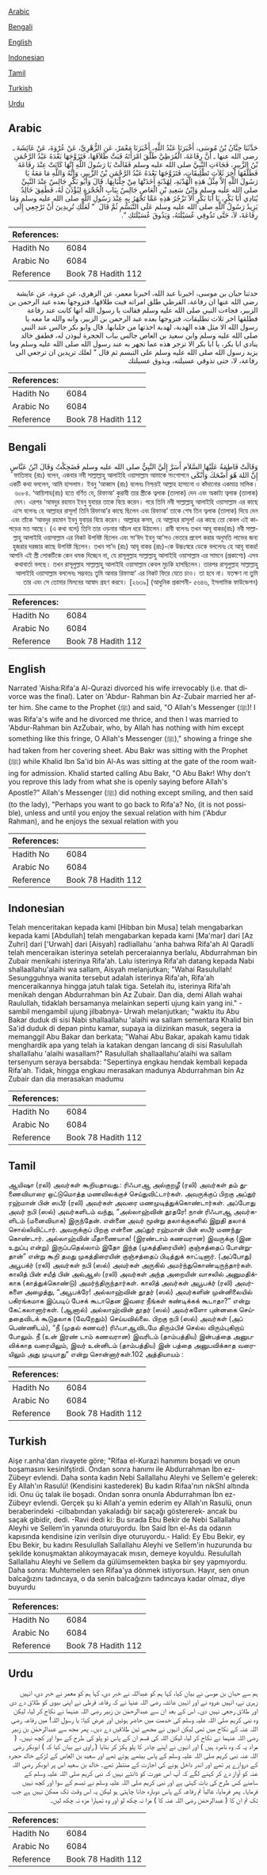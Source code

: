 [Arabic](#arabic)

[Bengali](#bengali)

[English](#english)

[Indonesian](#indonesian)

[Tamil](#tamil)

[Turkish](#turkish)

[Urdu](#urdu)

## Arabic


<div dir="rtl" lang="ar" style={{fontSize:'larger',backgroundColor:'#f8f9fa',padding:20}}>
حَدَّثَنَا حِبَّانُ بْنُ مُوسَى، أَخْبَرَنَا عَبْدُ اللَّهِ، أَخْبَرَنَا مَعْمَرٌ، عَنِ الزُّهْرِيِّ، عَنْ عُرْوَةَ، عَنْ عَائِشَةَ ـ رضى الله عنها ـ أَنَّ رِفَاعَةَ، الْقُرَظِيَّ طَلَّقَ امْرَأَتَهُ فَبَتَّ طَلاَقَهَا، فَتَزَوَّجَهَا بَعْدَهُ عَبْدُ الرَّحْمَنِ بْنُ الزَّبِيرِ، فَجَاءَتِ النَّبِيَّ صلى الله عليه وسلم فَقَالَتْ يَا رَسُولَ اللَّهِ إِنَّهَا كَانَتْ عِنْدَ رِفَاعَةَ فَطَلَّقَهَا آخِرَ ثَلاَثِ تَطْلِيقَاتٍ، فَتَزَوَّجَهَا بَعْدَهُ عَبْدُ الرَّحْمَنِ بْنُ الزَّبِيرِ، وَإِنَّهُ وَاللَّهِ مَا مَعَهُ يَا رَسُولَ اللَّهِ إِلاَّ مِثْلُ هَذِهِ الْهُدْبَةِ، لِهُدْبَةٍ أَخَذَتْهَا مِنْ جِلْبَابِهَا‏.‏ قَالَ وَأَبُو بَكْرٍ جَالِسٌ عِنْدَ النَّبِيِّ صلى الله عليه وسلم وَابْنُ سَعِيدِ بْنِ الْعَاصِ جَالِسٌ بِبَابِ الْحُجْرَةِ لِيُؤْذَنَ لَهُ، فَطَفِقَ خَالِدٌ يُنَادِي أَبَا بَكْرٍ، يَا أَبَا بَكْرٍ أَلاَ تَزْجُرُ هَذِهِ عَمَّا تَجْهَرُ بِهِ عِنْدَ رَسُولِ اللَّهِ صلى الله عليه وسلم وَمَا يَزِيدُ رَسُولُ اللَّهِ صلى الله عليه وسلم عَلَى التَّبَسُّمِ ثُمَّ قَالَ ‏ "‏ لَعَلَّكِ تُرِيدِينَ أَنْ تَرْجِعِي إِلَى رِفَاعَةَ، لاَ، حَتَّى تَذُوقِي عُسَيْلَتَهُ، وَيَذُوقَ عُسَيْلَتَكِ ‏"‏‏.‏
</div>
<div style={{backgroundColor:'#f8f9fa',padding:20, marginBottom: 10}}><table> <thead> <tr> <th>References:</th> <th></th> </tr> </thead> <tbody><tr><td>Hadith No</td><td>6084</td></tr><tr><td>Arabic No</td><td>6084</td></tr><tr><td>Reference</td><td>Book 78 Hadith 112</td></tr></tbody></table></div>


<div dir="rtl" lang="ar" style={{fontSize:'larger',backgroundColor:'#f8f9fa',padding:20}}>
حدثنا حبان بن موسى، اخبرنا عبد الله، اخبرنا معمر، عن الزهري، عن عروة، عن عايشة رضى الله عنها ان رفاعة، القرظي طلق امراته فبت طلاقها، فتزوجها بعده عبد الرحمن بن الزبير، فجاءت النبي صلى الله عليه وسلم فقالت يا رسول الله انها كانت عند رفاعة فطلقها اخر ثلاث تطليقات، فتزوجها بعده عبد الرحمن بن الزبير، وانه والله ما معه يا رسول الله الا مثل هذه الهدبة، لهدبة اخذتها من جلبابها. قال وابو بكر جالس عند النبي صلى الله عليه وسلم وابن سعيد بن العاص جالس بباب الحجرة ليوذن له، فطفق خالد ينادي ابا بكر، يا ابا بكر الا تزجر هذه عما تجهر به عند رسول الله صلى الله عليه وسلم وما يزيد رسول الله صلى الله عليه وسلم على التبسم ثم قال " لعلك تريدين ان ترجعي الى رفاعة، لا، حتى تذوقي عسيلته، ويذوق عسيلتك
</div>
<div style={{backgroundColor:'#f8f9fa',padding:20, marginBottom: 10}}><table> <thead> <tr> <th>References:</th> <th></th> </tr> </thead> <tbody><tr><td>Hadith No</td><td>6084</td></tr><tr><td>Arabic No</td><td>6084</td></tr><tr><td>Reference</td><td>Book 78 Hadith 112</td></tr></tbody></table></div>

## Bengali


<div dir="rtl" lang="bn" style={{fontSize:'larger',backgroundColor:'#f8f9fa',padding:20}}>
وَقَالَتْ فَاطِمَةُ عَلَيْهَا السَّلاَم أَسَرَّ إِلَيَّ النَّبِيُّ صلى الله عليه وسلم فَضَحِكْتُ وَقَالَ ابْنُ عَبَّاسٍ إِنَّ اللهَ هُوَ أَضْحَكَ وَأَبْكَى ফাতিমাহ (রাঃ) বলেন, একবার নবী সাল্লাল্লাহু আলাইহি ওয়াসাল্লাম আমাকে সংগোপনে একটি কথা বললেন, আমি হাসলাম। ইবনু ‘আব্বাস (রাঃ) বলেনঃ নিশ্চয়ই আল্লাহ হাসানো ও কাঁদানোর একমাত্র মালিক। ৬০৮৪. ‘আয়িশাহ(রাঃ) হতে বর্ণিত যে, রিফাআ’ কুরাযী তার স্ত্রীকে ত্বলাক (তালাক) দেন এবং অকাট্য ত্বলাক (তালাক) দেন। এরপর ‘আবদুর রহমান ইবনু যুবায়র তাকে বিয়ে করেন। পরে তিনি নবী সাল্লাল্লাহু আলাইহি ওয়াসাল্লাম এর কাছে এসে বলেনঃ হে আল্লাহর রাসূল! তিনি রিফাআ’র কাছে ছিলেন এবং রিফাআ’ তাকে শেষ তিন ত্বলাক (তালাক) দিয়ে দেন এবং তাঁকে ‘আবদুর রহমান ইবনু যুবায়র বিয়ে করেন। আল্লাহর কসম, হে আল্লাহর রাসূল! এর কাছে তো কেবল এই কাপড়ের মত আছে। (এ কথা বলে) তিনি তার ওড়নার আঁচল ধরে উঠালেন। রাবী বলেনঃ তখন আবূ বাকর(রাঃ) নবী সাল্লাল্লাহু আলাইহি ওয়াসাল্লাম এর নিকট উপবিষ্ট ছিলেন এবং সা‘ঈদ ইবনু আ’সও ভেতরে প্রবেশ করার অনুমতি লাভের জন্য হুজরার দরজার কাছে উপবিষ্ট ছিলেন। তখন সা’দ (রাঃ) আবূ বাকর (রাঃ)-কে উচ্চঃস্বরে ডেকে বললেনঃ হে আবূ বাকর! আপনি এই স্ত্রী লোকটিকে কেন ধমক দিচ্ছেন না, যে রাসূলুল্লাহ সাল্লাল্লাহু আলাইহি ওয়াসাল্লাম এর সামনে (প্রকাশ্যে) এসব কথাবার্তা বলছে। তখন রাসূলুল্লাহ সাল্লাল্লাহু আলাইহি ওয়াসাল্লাম কেবল মুচকি হাসছিলেন। তারপর রাসূলুল্লাহ সাল্লাল্লাহু আলাইহি ওয়াসাল্লাম বললেনঃ সম্ভবতঃ তুমি আবার রিফাআ‘ এর নিকট ফিরে যেতে চাও। তা হবে না। যতক্ষণ না তুমি তার এবং সে তোমার মিলনের আস্বাদ গ্রহণ করবে। [২৬৩৯] (আধুনিক প্রকাশনী- ৫৬৪৬, ইসলামিক ফাউন্ডেশন)
</div>
<div style={{backgroundColor:'#f8f9fa',padding:20, marginBottom: 10}}><table> <thead> <tr> <th>References:</th> <th></th> </tr> </thead> <tbody><tr><td>Hadith No</td><td>6084</td></tr><tr><td>Arabic No</td><td>6084</td></tr><tr><td>Reference</td><td>Book 78 Hadith 112</td></tr></tbody></table></div>

## English


<div dir="ltr" lang="en" style={{fontSize:'larger',backgroundColor:'#f8f9fa',padding:20}}>
Narrated 'Aisha:Rifa'a Al-Qurazi divorced his wife irrevocably (i.e. that divorce was the final). Later on 'Abdur- Rahman bin Az-Zubair married her after him. She came to the Prophet (ﷺ) and said, "O Allah's Messenger (ﷺ)! I was Rifa'a's wife and he divorced me thrice, and then I was married to 'Abdur-Rahman bin AzZubair, who, by Allah has nothing with him except something like this fringe, O Allah's Messenger (ﷺ)," showing a fringe she had taken from her covering sheet. Abu Bakr was sitting with the Prophet (ﷺ) while Khalid Ibn Sa'id bin Al-As was sitting at the gate of the room waiting for admission. Khalid started calling Abu Bakr, "O Abu Bakr! Why don't you reprove this lady from what she is openly saying before Allah's Apostle?" Allah's Messenger (ﷺ) did nothing except smiling, and then said (to the lady), "Perhaps you want to go back to Rifa'a? No, (it is not possible), unless and until you enjoy the sexual relation with him ('Abdur Rahman), and he enjoys the sexual relation with you
</div>
<div style={{backgroundColor:'#f8f9fa',padding:20, marginBottom: 10}}><table> <thead> <tr> <th>References:</th> <th></th> </tr> </thead> <tbody><tr><td>Hadith No</td><td>6084</td></tr><tr><td>Arabic No</td><td>6084</td></tr><tr><td>Reference</td><td>Book 78 Hadith 112</td></tr></tbody></table></div>

## Indonesian


<div dir="ltr" lang="id" style={{fontSize:'larger',backgroundColor:'#f8f9fa',padding:20}}>
Telah menceritakan kepada kami [Hibban bin Musa] telah mengabarkan kepada kami [Abdullah] telah mengabarkan kepada kami [Ma'mar] dari [Az Zuhri] dari ['Urwah] dari [Aisyah] radliallahu 'anha bahwa Rifa'ah Al Qaradli telah menceraikan isterinya setelah perceraiannya berlalu, Abdurrahman bin Zubair menikahi isterinya Rifa'ah. Lalu isterinya Rifa'ah datang kepada Nabi shallaallahu'alaihi wa sallam, Aisyah melanjutkan; "Wahai Rasulullah! Sesungguhnya wanita tersebut adalah isterinya Rifa'ah, Rifa'ah menceraikannya hingga jatuh talak tiga. Setelah itu, isterinya Rifa'ah menikah dengan Abdurrahman bin Az Zubair. Dan dia, demi Allah wahai Raulullah, tidaklah bersamanya melainkan seperti ujung kain yang ini." -sambil mengambil ujung jilbabnya- Urwah melanjutkan; "waktu itu Abu Bakar duduk di sisi Nabi shallaallahu 'alaihi wa sallam sementara Khalid bin Sa'id duduk di depan pintu kamar, supaya ia diizinkan masuk, segera ia memanggil Abu Bakar dan berkata; "Wahai Abu Bakar, apakah kamu tidak menghardik apa yang telah ia katakan dengan lancang di sisi Rasulullah shallallahu 'alaihi wasallam?" Rasulullah shallaallahu'alaihi wa sallam tersenyum seraya bersabda: "Sepertinya engkau hendak kembali kepada Rifa'ah. Tidak, hingga engkau merasakan madunya Abdurrahman bin Az Zubair dan dia merasakan madumu
</div>
<div style={{backgroundColor:'#f8f9fa',padding:20, marginBottom: 10}}><table> <thead> <tr> <th>References:</th> <th></th> </tr> </thead> <tbody><tr><td>Hadith No</td><td>6084</td></tr><tr><td>Arabic No</td><td>6084</td></tr><tr><td>Reference</td><td>Book 78 Hadith 112</td></tr></tbody></table></div>

## Tamil


<div dir="ltr" lang="ta" style={{fontSize:'larger',backgroundColor:'#f8f9fa',padding:20}}>
ஆயிஷா (ரலி) அவர்கள் கூறியதாவது.: ரிஃபாஆ அல்குறழீ (ரலி) அவர்கள் தம் துணைவியாரை ஒட்டுமொத்த மணவிலக்குச் செய்துவிட்டார்கள். அவருக்குப் பிறகு அப்துர் ரஹ்மான் பின் ஸபீர் (ரலி) அவர்கள் அவரை மணமுடித்துக்கொண்டார்கள். அப்போது அவர் நபி (ஸல்) அவர்களிடம் வந்து, “அல்லாஹ்வின் தூதரே! நான் ரிஃபாஆ அவர்களிடம் (மனைவியாக) இருந்தேன். என்னை அவர் மூன்று தலாக்குகளில் இறுதி தலாக் சொல்லிவிட்டார். அவருக்குப் பிறகு என்னை அப்துர் ரஹ்மான் பின் ஸபீர் மணந்துகொண்டார். அல்லாஹ்வின் மீதாணையாக! (இரண்டாம் கணவரான) இவருக்கு (இன உறுப்பு என்று) இருப்பதெல்லாம் இதோ இந்த (முகத்திரையின்) குஞ்சத்தைப் போன்றுதான்” என்று கூறி தமது முகத்திரையின் குஞ்சத்தைப் பிடித்துக் காட்டினார். (அப்போது) அபூபக்ர் (ரலி) அவர்கள் நபி (ஸல்) அவர்கள் அருகில் அமர்ந்துகொண்டிருந்தார்கள். காலித் பின் சயீத் பின் அல்ஆஸ் (ரலி) அவர்கள் அந்த அறையின் வாசலில் அனுமதிக்காக (காத்துக்கொண்டு) அமர்ந்திருந்தார்கள். காலித் அவர்கள் அபூபக்ர் (ரலி) அவர்களை அழைத்து, “அபூபக்ரே! அல்லாஹ்வின் தூதர் (ஸல்) அவர்களின் முன்னிலையில் பகிரங்கமாக இப்படிப் பேசக் கூடாதென இவரை நீங்கள் கண்டிக்கக் கூடாதா?” என்று கேட்கலானார்கள். (ஆனால்) அல்லாஹ்வின் தூதர் (ஸல்) அவர்களோ புன்னகை செய்ததைவிடக் கூடுதலாக (வேறேதும்) செய்யவில்லை. பிறகு நபி (ஸல்) அவர்கள் (அப் பெண்ணிடம்), “நீ (முதல் கணவர்) ரிஃபாஆவிடமே திரும்பிச் செல்ல விரும்புகிறாய் போலும். நீ (உன் இரண் டாம் கணவரான) இவரிடம் (தாம்பத்திய) இன்பத்தை அனுபவிக்காத வரையிலும், இவர் உன்னிடம் (தாம்பத்திய) இன் பத்தை அனுபவிக்காத வரையிலும் அது முடியாது” என்று சொன்னார்கள்.102 அத்தியாயம் :
</div>
<div style={{backgroundColor:'#f8f9fa',padding:20, marginBottom: 10}}><table> <thead> <tr> <th>References:</th> <th></th> </tr> </thead> <tbody><tr><td>Hadith No</td><td>6084</td></tr><tr><td>Arabic No</td><td>6084</td></tr><tr><td>Reference</td><td>Book 78 Hadith 112</td></tr></tbody></table></div>

## Turkish


<div dir="ltr" lang="tr" style={{fontSize:'larger',backgroundColor:'#f8f9fa',padding:20}}>
Aişe r.anha'dan rivayete göre; "Rifaa el-Kurazi hanımını boşadı ve onun boşamasını kesinlfştirdi. Ondan sonra hanımı ile Abdurrahman İbn ez-Zübeyr evlendi. Daha sonta kadın Nebi Sallallahu Aleyhi ve Sellem'e gelerek: Ey Allah'ın Rasulü! (Kendisini kastederek) Bu kadın Rifaa'nın nikShl altında idi. Onu üç talak ile boşadı. Ondan sonra onunla Abdurrahman İbn ez-Zübeyr evlendi. Gerçek şu ki Allah'a yemin ederim ey Allah'ın Rasulü, onun beraberindeki -cilbabından yakaladığı bir saçağı göstererek- ancak bu saçak gibidir, dedi. -Ravi dedi ki: Bu sırada Ebu Bekir de Nebi Sallallahu Aleyhi ve Sellem'in yanında oturuyordu. İbn Said İbn el-As da odanın kapısında kendisine izin verilsin diye oturuyordu.- Halid: Ey Ebu Bekir, ey Ebu Bekir, bu kadını Resulullah Sallallahu Aleyhi ve Sellem'in huzurunda bu şekilde konuşmaktan alıkoymayacak mısın, demeye koyuldu. Resulullah Sallallahu Aleyhi ve Sellem da gülümsemekten başka bir şey yapmıyordu. Daha sonra: Muhtemelen sen Rifaa'ya dönmek istiyorsun. Hayır, sen onun balcağızını tadıncaya, o da senin balcağızını tadıncaya kadar olmaz, diye buyurdu
</div>
<div style={{backgroundColor:'#f8f9fa',padding:20, marginBottom: 10}}><table> <thead> <tr> <th>References:</th> <th></th> </tr> </thead> <tbody><tr><td>Hadith No</td><td>6084</td></tr><tr><td>Arabic No</td><td>6084</td></tr><tr><td>Reference</td><td>Book 78 Hadith 112</td></tr></tbody></table></div>

## Urdu


<div dir="rtl" lang="ur" style={{fontSize:'larger',backgroundColor:'#f8f9fa',padding:20}}>
ہم سے حبان بن موسیٰ نے بیان کیا، کہا ہم کو عبداللہ نے خبر دی، کہا ہم کو معمر نے خبر دی، انہیں زہری نے، انہیں عروہ نے اور انہیں عائشہ رضی اللہ عنہا نے کہ رفاعہ قرظی نے اپنی بیوی کو طلاق دے دی اور طلاق رجعی نہیں دی۔ اس کے بعد ان سے عبدالرحمٰن بن زبیر رضی اللہ عنہما نے نکاح کر لیا، لیکن وہ نبی کریم صلی اللہ علیہ وسلم کی خدمت میں حاضر ہوئیں اور عرض کیا: یا رسول اللہ! میں رفاعہ رضی اللہ عنہ کے نکاح میں تھی لیکن انہوں نے مجھے تین طلاقیں دے دیں۔ پھر مجھ سے عبدالرحمٰن بن زبیر رضی اللہ عنہما نے نکاح کر لیا، لیکن اللہ کی قسم ان کے پاس تو پلو کی طرح کے سوا اور کچھ نہیں۔ ( مراد یہ کہ وہ نامرد ہیں ) اور انہوں نے اپنے چادر کا پلو پکڑ کر بتایا ( راوی نے بیان کیا کہ ) ابوبکر رضی اللہ عنہ نبی کریم صلی اللہ علیہ وسلم کے پاس بیٹھے ہوئے تھے اور سعید بن العاص کے لڑکے خالد حجرہ کے دروازے پر تھے اور اندر داخل ہونے کی اجازت کے منتظر تھے۔ خالد بن سعید اس پر ابوبکر رضی اللہ عنہ کو آواز دے کر کہنے لگے کہ آپ اس عورت کو ڈانتے نہیں کہ نبی کریم صلی اللہ علیہ وسلم کے سامنے کس طرح کی بات کہتی ہے اور نبی کریم صلی اللہ علیہ وسلم نے تبسم کے سوا اور کچھ نہیں فرمایا۔ پھر فرمایا، غالباً تم رفاعہ کے پاس دوبارہ جانا چاہتی ہو لیکن یہ اس وقت تک ممکن نہیں ہے جب تک تم ان کا ( عبدالرحمٰن رضی اللہ عنہ کا ) مزا نہ چکھ لو اور وہ تمہارا مزہ نہ چکھ لیں۔
</div>
<div style={{backgroundColor:'#f8f9fa',padding:20, marginBottom: 10}}><table> <thead> <tr> <th>References:</th> <th></th> </tr> </thead> <tbody><tr><td>Hadith No</td><td>6084</td></tr><tr><td>Arabic No</td><td>6084</td></tr><tr><td>Reference</td><td>Book 78 Hadith 112</td></tr></tbody></table></div>